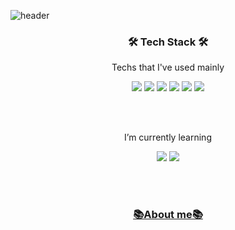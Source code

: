 ![header](https://capsule-render.vercel.app/api?type=Soft&color=gradient&hexcode&height=300&section=header&text=HyeYoung%20Shin&fontSize=90&animation=fadeIn)
<h3 align="center">🛠 Tech Stack 🛠</h3>

<p align="center"> Techs that I've used mainly </p>

<p align="center">
<img src="https://img.shields.io/badge/Java-007396?style=flat-square&logo=Java&logoColor=white"/></a> 
<img src="https://img.shields.io/badge/Java Script-F7DF1E?style=flat-square&logo=Java&logoColor=white"/></a> 
<img src="https://img.shields.io/badge/Vue.js-4FC08D?style=flat-square&logo=Java&logoColor=white"/></a> 
<img src="https://img.shields.io/badge/Spring Boot-6DB33F?style=flat-square&logo=Spring&logoColor=white="/></a> 
<img src="https://img.shields.io/badge/MySql-4479A1?style=flat-square&logo=Spring&logoColor=white"/></a> 
<img src="https://img.shields.io/badge/Linux-FCC624?style=flat-square&logo=Spring&logoColor=white"/></a> 
</p>
<br><br>
<p align="center"> I’m currently learning </p>

<p align="center">
<img src="https://img.shields.io/badge/C-A8B9CC?style=flat-square&logo=Java&logoColor=white"/></a> 
<img src="https://img.shields.io/badge/Python-3776AB?style=flat-square&logo=Java&logoColor=white"/></a> 
</p>
<br><br>
<h3 align="center">
  <a href="https://www.notion.so/Shin-HyeYoung-f4bdcabd5a084138a5edb0f6f76e81e8">📚About me📚</a>
</h3>
<!--
**hye0e/hye0e** is a ✨ _special_ ✨ repository because its `README.md` (this file) appears on your GitHub profile.

Here are some ideas to get you started:

- 🌱 I’m currently learning Python
- 📚 About me : https://www.notion.so/Shin-HyeYoung-f4bdcabd5a084138a5edb0f6f76e81e8
- 📫 How to reach me: hyshin_@naver.com
-->
